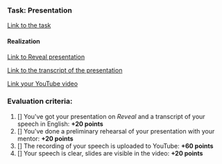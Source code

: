 ### Task: Presentation

[Link to the task](https://github.com/rolling-scopes-school/tasks/blob/master/tasks/presentation.md)


#### Realization

[Link to Reveal presentation](https://rolling-scopes-school.github.io/nexgenua-RS2020Q1/presentation/)

[Link to the transcript of the presentation](https://drive.google.com/file/d/1RUZxa2O61Jrg_mpddLg97tKpqhykIf_T/view)

[Link your YouTube video](https://youtu.be/ZQy3ngWGzlY)

### Evaluation criteria:
  1. [] You've got your presentation on *Reveal* and a transcript of your speech in English: **+20 points**
  2. [] You've done a preliminary rehearsal of your presentation with your mentor: **+20 points**
  3. [] The recording of your speech is uploaded to YouTube: **+60 points**
  4. [] Your speech is clear, slides are visible in the video: **+20 points**